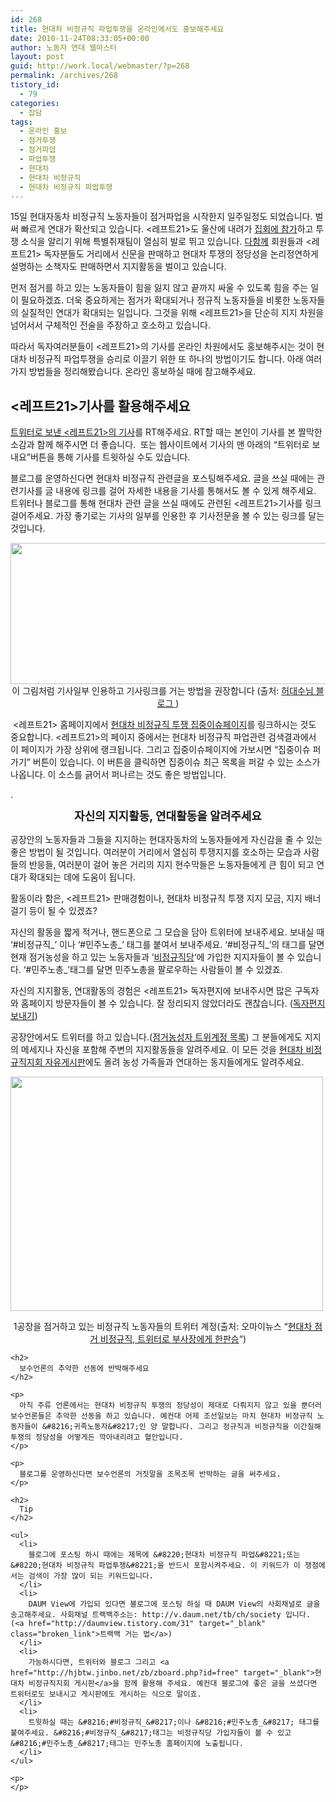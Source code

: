 ```yaml
---
id: 268
title: 현대차 비정규직 파업투쟁을 온라인에서도 홍보해주세요
date: 2010-11-24T08:33:05+00:00
author: 노동자 연대 웹마스터
layout: post
guid: http://work.local/webmaster/?p=268
permalink: /archives/268
tistory_id:
  - 79
categories:
  - 잡담
tags:
  - 온라인 홍보
  - 점거투쟁
  - 점거파업
  - 파업투쟁
  - 현대차
  - 현대차 비정규직
  - 현대차 비정규직 파업투쟁
---
```

15일 현대자동차 비정규직 노동자들이 점거파업을 시작한지 일주일정도 되었습니다. 벌써 빠르게 연대가 확산되고 있습니다. <레프트21>도 울산에 내려가 <a href="http://photo.left21.com:8080/photo_issue.php?title_no=264" target="_blank">집회에 참가</a>하고 투쟁 소식을 알리기 위해 특별취재팀이 열심히 발로 뛰고 있습니다. <a href="http://www.alltogether.or.kr/" target="_blank">다함께</a> 회원들과 <레프트21> 독자분들도 거리에서 신문을 판매하고 현대차 투쟁의 정당성을 논리정연하게 설명하는 소책자도 판매하면서 지지활동을 벌이고 있습니다. 

먼저 점거를 하고 있는 노동자들이 힘을 잃지 않고 끝까지 싸울 수 있도록 힘을 주는 일이 필요하겠죠. 더욱 중요하게는 점거가 확대되거나 정규직 노동자들을 비롯한 노동자들의 실질적인 연대가 확대되는 일입니다. 그것을 위해 <레프트21>을 단순히 지지 차원을 넘어서서 구체적인 전술을 주장하고 호소하고 있습니다.

따라서 독자여러분들이 <레프트21>의 기사를 온라인 차원에서도 홍보해주시는 것이 현대차 비정규직 파업투쟁을 승리로 이끌기 위한 또 하나의 방법이기도 합니다. 아래 여러가지 방법들을 정리해봤습니다. 온라인 홍보하실 때에 참고해주세요.

## <레프트21>기사를 활용해주세요

<a href="http://twitter.com/#%21/left21twit" target="_blank">트위터로 보낸 <레프트21>의 기사</a>를 RT해주세요. RT할 때는 본인이 기사를 본 짤막한 소감과 함께 해주시면 더 좋습니다. &nbsp;또는 웹사이트에서 기사의 맨 아래의 &#8220;트위터로 보내요&#8221;버튼을 통해 기사를 트윗하실 수도 있습니다.

블로그를 운영하신다면 현대차 비정규직 관련글을 포스팅해주세요. 글을 쓰실 때에는 관련기사를 글 내용에 링크를 걸어 자세한 내용을 기사를 통해서도 볼 수 있게 해주세요. 트위터나 블로그를 통해 현대차 관련 글을 쓰실 때에도 관련된 <레프트21>기사를 링크걸어주세요. 가장 좋기로는 기사의 일부를 인용한 후 기사전문을 볼 수 있는 링크를 달는 것입니다.

<img src="http://work.local/webmaster/wp-content/uploads/1/cfile6.uf.11629A4A4D08479122F766.png" class="aligncenter" width="580" height="226" alt="" />

<div>
  <div style="text-align: center;">
    이 그림처럼 기사일부 인용하고 기사링크를 거는 방법을 권장합니다 (출처: <a href="http://spar2003.tistory.com/181" target="_blank">허대수님 블로그 </a>)
  </div>
  
  <p>
    &nbsp;<레프트21> 홈페이지에서 <a href="http://wspaper.org/6_issue.php?issue_no=85" target="_blank">현대차 비정규직 투쟁 집중이슈페이지</a>를 링크하시는 것도 중요합니다. <레프트21>의 페이지 중에서는 현대차 비정규직 파업관련 검색결과에서 이 페이지가 가장 상위에 랭크됩니다. 그리고 집중이슈페이지에 가보시면 &#8220;집중이슈 퍼가기&#8221; 버튼이 있습니다. 이 버튼을 클릭하면 집중이슈 최근 목록을 퍼갈 수 있는 소스가 나옵니다. 이 소스를 긁어서 퍼나르는 것도 좋은 방법입니다.
  </p>
  
  <p>
    .
  </p>
  
  <p style="text-align: center;">
    <span class="Apple-style-span" style="line-height: 25px; font-size: 18px; font-weight: bold; ">자신의 지지활동, 연대활동을 알려주세요</span>
  </p>
  
  <p>
    공장안의 노동자들과 그들을 지지하는 현대자동차의 노동자들에게 자신감을 줄 수 있는 좋은 방법이 될 것입니다. 여러분이 거리에서 열심히 투쟁지지를 호소하는 모습과 사람들의 반응들, 여러분이 걸어 놓은 거리의 지지 현수막들은 노동자들에게 큰 힘이 되고 연대가 확대되는 데에 도움이 됩니다.
  </p>
  
  <p>
    활동이라 함은, <레프트21> 판매경험이나, 현대차 비정규직 투쟁 지지 모금, 지지 배너걸기 등이 될 수 있겠죠?
  </p>
  
  <p>
    자신의 활동을 짧게 적거나, 핸드폰으로 그 모습을 담아 트위터에 보내주세요. 보내실 때 &#8216;#비정규직_&#8217; 이나 &#8216;#민주노총_&#8217; 태그를 붙여서 보내주세요. &#8216;#비정규직_&#8217;의 태그를 달면 현재 점거농성을 하고 있는 노동자들과 &#8216;<a href="http://twitaddons.com/group_follow/detail.php?id=28219" target="_blank">비정규직당</a>&#8216;에 가입한 지지자들이 볼 수 있습니다. &#8216;#민주노총_&#8217;태그를 달면 민주노총을 팔로우하는 사람들이 볼 수 있겠죠.
  </p>
  
  <p>
    자신의 지지활동, 연대활동의 경험은 <레프트21> 독자편지에 보내주시면 많은 구독자와 홈페이지 방문자들이 볼 수 있습니다. 잘 정리되지 않았더라도 괜찮습니다. (<a href="http://wspaper.org/D_letter.php" target="_blank" class="broken_link">독자편지 보내기</a>)
  </p>
  
  <p>
    공장안에서도 트위터를 하고 있습니다.(<a href="http://twtkr.com/view.php?long_id=LEwvA" target="_blank">점거농성자 트위계정 목록</a>) 그 분들에게도 지지의 메세지나 자신을 포함해 주변의 지지활동들을 알려주세요. 이 모든 것을 <a href="http://hjbtw.jinbo.net/zb/zboard.php?id=free" target="_blank">현대차 비정규직지회 자유게시판</a>에도 올려 농성 가족들과 연대하는 동지들에게도 알려주세요.
  </p>
  
  <p>
    <img src="http://work.local/webmaster/wp-content/uploads/1/cfile7.uf.1457254B4D0847923753C6.jpg" class="aligncenter" width="500" height="375" alt="" />
  </p>
  
  <div>
    <div style="text-align: center;">
      1공장을 점거하고 있는 비정규직 노동자들의 트위터 계정(출처: 오마이뉴스 &#8220;<a href="http://www.ohmynews.com/NWS_Web/view/at_pg.aspx?CNTN_CD=A0001482566&CMPT_CD=P0000" target="_blank">현대차 점거 비정규직, 트위터로 부사장에게 한판승</a>&#8220;)
    </div>
    
    <h2>
      보수언론의 추악한 선동에 반박해주세요
    </h2>
    
    <p>
      아직 주류 언론에서는 현대차 비정규직 투쟁의 정당성이 제대로 다뤄지지 않고 있을 뿐더러 보수언론들은 추악한 선동을 하고 있습니다. 예컨대 어제 조선일보는 마치 현대차 비정규직 노동자들이 &#8216;귀족노동자&#8217;인 양 말합니다. 그리고 정규직과 비정규직을 이간질해 투쟁의 정당성을 어떻게든 깍아내리려고 혈안입니다.
    </p>
    
    <p>
      블로그를 운영하신다면 보수언론의 거짓말을 조목조목 반박하는 글을 써주세요.
    </p>
    
    <h2>
      Tip
    </h2>
    
    <ul>
      <li>
        블로그에 포스팅 하시 때에는 제목에 &#8220;현대차 비정규직 파업&#8221;또는 &#8220;현대차 비정규직 파업투쟁&#8221;을 반드시 포함시켜주세요. 이 키워드가 이 쟁점에서는 검색이 가장 많이 되는 키워드입니다.
      </li>
      <li>
        DAUM View에 가입되 있다면 블로그에 포스팅 하실 때 DAUM View의 사회채널로 글을 송고해주세요. 사회채널 트랙백주소는: http://v.daum.net/tb/ch/society 입니다. (<a href="http://daumview.tistory.com/31" target="_blank" class="broken_link">트랙백 거는 법</a>)
      </li>
      <li>
        가능하시다면, 트위터와 블로그 그리고 <a href="http://hjbtw.jinbo.net/zb/zboard.php?id=free" target="_blank">현대차 비정규직지회 게시판</a>을 함께 활용해 주세요. 예컨대 블로그에 좋은 글을 쓰셨다면 트위터로도 보내시고 게시판에도 게시하는 식으로 말이죠.
      </li>
      <li>
        트윗하실 때는 &#8216;#비정규직_&#8217;이나 &#8216;#민주노총_&#8217; 태그를 붙여주세요. &#8216;#비정규직_&#8217;태그는 비정규직당 가입자들이 볼 수 있고 &#8216;#민주노총_&#8217;태그는 민주노총 홈페이지에 노출됩니다.
      </li>
    </ul>
    
    <p>
    </p>
  </div>
</div>